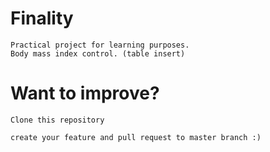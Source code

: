 # Finality
```
Practical project for learning purposes.
Body mass index control. (table insert)
```
# Want to improve?
```
Clone this repository
```
```
create your feature and pull request to master branch :)
```
